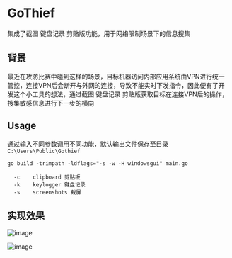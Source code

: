 # GoThief
集成了截图 键盘记录 剪贴版功能，用于网络限制场景下的信息搜集

## 背景
最近在攻防比赛中碰到这样的场景，目标机器访问内部应用系统由VPN进行统一管控，连接VPN后会断开与外网的连接，导致不能实时下发指令，因此便有了开发这个小工具的想法，通过截图 键盘记录 剪贴版获取目标在连接VPN后的操作，搜集敏感信息进行下一步的横向

## Usage

通过输入不同参数调用不同功能，默认输出文件保存至目录 `C:\Users\Public\Gothief` 
```
go build -trimpath -ldflags="-s -w -H windowsgui" main.go

  -c    clipboard 剪贴板
  -k    keylogger 键盘记录
  -s    screenshots 截屏
```
## 实现效果

![image](https://github.com/Pizz33/GoThief/assets/88339946/6d7282e9-640c-4253-b63e-38ed46ed35ce)

![image](https://github.com/Pizz33/GoThief/assets/88339946/eeff920c-78a7-4c96-ac66-22bcd6be8876)
